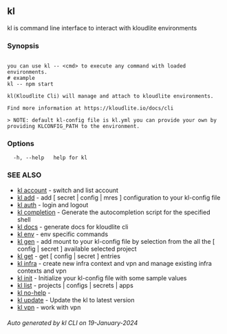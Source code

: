 ## kl

kl is command line interface to interact with kloudlite environments

### Synopsis

```

you can use kl -- <cmd> to execute any command with loaded environments.
# example
kl -- npm start

kl(Kloudlite Cli) will manage and attach to kloudlite environments.

Find more information at https://kloudlite.io/docs/cli

> NOTE: default kl-config file is kl.yml you can provide your own by providing KLCONFIG_PATH to the environment.
```

### Options

```
  -h, --help   help for kl

```

### SEE ALSO

* [kl account](kl_account.md)  - switch and list account
* [kl add](kl_add.md)  - add [ secret | config | mres ] configuration to your kl-config file
* [kl auth](kl_auth.md)  - login and logout
* [kl completion](kl_completion.md)  - Generate the autocompletion script for the specified shell
* [kl docs](kl_docs.md)  - generate docs for kloudlite cli
* [kl env](kl_env.md)  - env specific commands
* [kl gen](kl_gen.md)  - add mount to your kl-config file by selection from the all the [ config | secret ] available selected project
* [kl get](kl_get.md)  - get [ config | secret ] entries
* [kl infra](kl_infra.md)  - create new infra context and vpn and manage existing infra contexts and vpn
* [kl init](kl_init.md)  - Initialize your kl-config file with some sample values
* [kl list](kl_list.md)  - projects | configs | secrets | apps
* [kl no-help](kl_no-help.md)  - 
* [kl update](kl_update.md)  - Update the kl to latest version
* [kl vpn](kl_vpn.md)  - work with vpn

###### Auto generated by kl CLI on 19-January-2024
